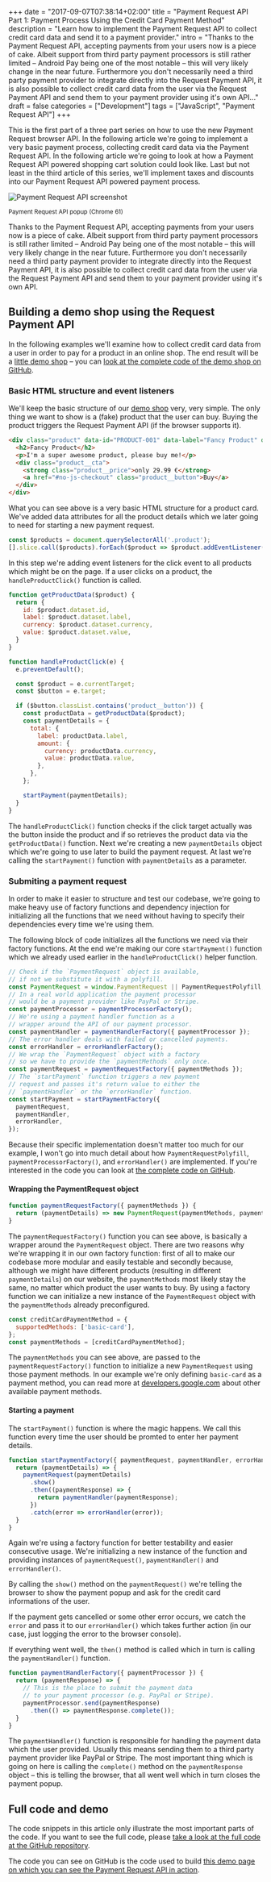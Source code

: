+++
date = "2017-09-07T07:38:14+02:00"
title = "Payment Request API Part 1: Payment Process Using the Credit Card Payment Method"
description = "Learn how to implement the Payment Request API to collect credit card data and send it to a payment provider."
intro = "Thanks to the Payment Request API, accepting payments from your users now is a piece of cake. Albeit support from third party payment processors is still rather limited – Android Pay being one of the most notable – this will very likely change in the near future. Furthermore you don't necessarily need a third party payment provider to integrate directly into the Request Payment API, it is also possible to collect credit card data from the user via the Request Payment API and send them to your payment provider using it's own API..."
draft = false
categories = ["Development"]
tags = ["JavaScript", "Payment Request API"]
+++

This is the first part of a three part series on how to use the new Payment Request browser API. In the following article we're going to implement a very basic payment process, collecting credit card data via the Payment Request API. In the following article we're going to look at how a Payment Request API powered shopping cart solution could look like. Last but not least in the third article of this series, we'll implement taxes and discounts into our Payment Request API powered payment process.

<div class="u-text-align-center">
  <img srcset="/images/2017-09-07/payment-request-api-screenshot.png 2x" alt="Payment Request API screenshot">
  <p><small>Payment Request API popup (Chrome 61)</small></p>
</div>

Thanks to the Payment Request API, accepting payments from your users now is a piece of cake. Albeit support from third party payment processors is still rather limited – Android Pay being one of the most notable – this will very likely change in the near future. Furthermore you don't necessarily need a third party payment provider to integrate directly into the Request Payment API, it is also possible to collect credit card data from the user via the Request Payment API and send them to your payment provider using it's own API.

## Building a demo shop using the Request Payment API
In the following examples we'll examine how to collect credit card data from a user in order to pay for a product in an online shop. The end result will be a [little demo shop](/demos/2017-09-07/payment-request-api/) – you can [look at the complete code of the demo shop on GitHub](https://github.com/maoberlehner/markus-oberlehner-net/tree/dev/static/demos/2017-09-07/payment-request-api/index.html).

### Basic HTML structure and event listeners
We'll keep the basic structure of our [demo shop](/demos/2017-09-07/payment-request-api/) very, very simple. The only thing we want to show is a (fake) product that the user can buy. Buying the product triggers the Request Payment API (if the browser supports it).

```html
<div class="product" data-id="PRODUCT-001" data-label="Fancy Product" data-currency="EUR" data-value="29.99">
  <h2>Fancy Product</h2>
  <p>I'm a super awesome product, please buy me!</p>
  <div class="product__cta">
    <strong class="product__price">only 29.99 €</strong>
    <a href="#no-js-checkout" class="product__button">Buy</a>
  </div>
</div>
```

What you can see above is a very basic HTML structure for a product card. We've added data attributes for all the product details which we later going to need for starting a new payment request.

```js
const $products = document.querySelectorAll('.product');
[].slice.call($products).forEach($product => $product.addEventListener('click', handleProductClick));
```

In this step we're adding event listeners for the click event to all products which might be on the page. If a user clicks on a product, the `handleProductClick()` function is called.

```js
function getProductData($product) {
  return {
    id: $product.dataset.id,
    label: $product.dataset.label,
    currency: $product.dataset.currency,
    value: $product.dataset.value,
  }
}

function handleProductClick(e) {
  e.preventDefault();

  const $product = e.currentTarget;
  const $button = e.target;

  if ($button.classList.contains('product__button')) {
    const productData = getProductData($product);
    const paymentDetails = {
      total: {
        label: productData.label,
        amount: {
          currency: productData.currency,
          value: productData.value,
        },
      },
    };

    startPayment(paymentDetails);
  }
}
```

The `handleProductClick()` function checks if the click target actually was the button inside the product and if so retrieves the product data via the `getProductData()` function. Next we're creating a new `paymentDetails` object which we're going to use later to build the payment request. At last we're calling the `startPayment()` function with `paymentDetails` as a parameter.

### Submiting a payment request
In order to make it easier to structure and test our codebase, we're going to make heavy use of factory functions and dependency injection for initializing all the functions that we need without having to specify their dependencies every time we're using them.

The following block of code initializes all the functions we need via their factory functions. At the end we're making our core `startPayment()` function which we already used earlier in the `handleProductClick()` helper function.

```js
// Check if the `PaymentRequest` object is available,
// if not we substitute it with a polyfill.
const PaymentRequest = window.PaymentRequest || PaymentRequestPolyfill;
// In a real world application the payment processor
// would be a payment provider like PayPal or Stripe.
const paymentProcessor = paymentProcessorFactory();
// We're using a payment handler function as a
// wrapper around the API of our payment processor.
const paymentHandler = paymentHandlerFactory({ paymentProcessor });
// The error handler deals with failed or cancelled payments.
const errorHandler = errorHandlerFactory();
// We wrap the `PaymentRequest` object with a factory
// so we have to provide the `paymentMethods` only once.
const paymentRequest = paymentRequestFactory({ paymentMethods });
// The `startPayment` function triggers a new payment
// request and passes it's return value to either the
// `paymentHandler` or the `errorHandler` function.
const startPayment = startPaymentFactory({
  paymentRequest,
  paymentHandler,
  errorHandler,
});
```

Because their specific implementation doesn't matter too much for our example, I won't go into much detail about how `PaymentRequestPolyfill`, `paymentProcessorFactory()`, and `errorHandler()` are implemented. If you're interested in the code you can look at [the complete code on GitHub](https://github.com/maoberlehner/markus-oberlehner-net/tree/dev/static/demos/2017-09-07/payment-request-api/index.html).

#### Wrapping the PaymentRequest object

```js
function paymentRequestFactory({ paymentMethods }) {
  return (paymentDetails) => new PaymentRequest(paymentMethods, paymentDetails);
}
```

The `paymentRequestFactory()` function you can see above, is basically a wrapper around the `PaymentRequest` object. There are two reasons why we're wrapping it in our own factory function: first of all to make our codebase more modular and easily testable and secondly because, although we might have different products (resulting in different `paymentDetails`) on our website, the `paymentMethods` most likely stay the same, no matter which product the user wants to buy. By using a factory function we can initialize a new instance of the `PaymentRequest` object with the `paymentMethods` already preconfigured.

```js
const creditCardPaymentMethod = {
  supportedMethods: ['basic-card'],
};
const paymentMethods = [creditCardPaymentMethod];
```

The `paymentMethods` you can see above, are passed to the `paymentRequestFactory()` function to initialize a new `PaymentRequest` using those payment methods. In our example we're only defining `basic-card` as a payment method, you can read more at [developers.google.com](https://developers.google.com/web/fundamentals/discovery-and-monetization/payment-request/deep-dive-into-payment-request#defining_supported_payment_methods) about other available payment methods.

#### Starting a payment
The `startPayment()` function is where the magic happens. We call this function every time the user should be promted to enter her payment details.

```js
function startPaymentFactory({ paymentRequest, paymentHandler, errorHandler }) {
  return (paymentDetails) => {
    paymentRequest(paymentDetails)
      .show()
      .then((paymentResponse) => {
        return paymentHandler(paymentResponse);
      })
      .catch(error => errorHandler(error));
  }
}
```

Again we're using a factory function for better testability and easier consecutive usage. We're initializing a new instance of the function and providing instances of `paymentRequest()`, `paymentHandler()` and `errorHandler()`.

By calling the `show()` method on the `paymentRequest()` we're telling the browser to show the payment popup and ask for the credit card informations of the user.

If the payment gets cancelled or some other error occurs, we catch the `error` and pass it to our `errorHandler()` which takes further action (in our case, just logging the error to the browser console).

If everything went well, the `then()` method is called which in turn is calling the `paymentHandler()` function.

```js
function paymentHandlerFactory({ paymentProcessor }) {
  return (paymentResponse) => {
    // This is the place to submit the payment data
    // to your payment processor (e.g. PayPal or Stripe).
    paymentProcessor.send(paymentResponse)
      .then(() => paymentResponse.complete());
  }
}
```

The `paymentHandler()` function is responsible for handling the payment data which the user provided. Usually this means sending them to a third party payment provider like PayPal or Stripe. The most important thing which is going on here is calling the `complete()` method on the `paymentResponse` object – this is telling the browser, that all went well which in turn closes the payment popup.

## Full code and demo
The code snippets in this article only illustrate the most important parts of the code. If you want to see the full code, please [take a look at the full code at the GitHub repository](https://github.com/maoberlehner/markus-oberlehner-net/tree/dev/static/demos/2017-09-07/payment-request-api/index.html).

The code you can see on GitHub is the code used to build [this demo page on which you can see the Payment Request API in action](/demos/2017-09-07/payment-request-api/).
